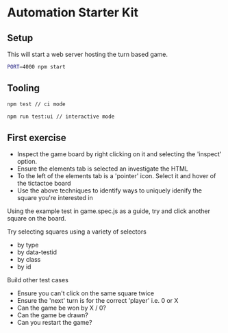 # Automation Starter Kit

## Setup

This will start a web server hosting the turn based game.

```sh
PORT=4000 npm start
```

## Tooling

```sh
npm test // ci mode
```

```sh
npm run test:ui // interactive mode
```

## First exercise

-   Inspect the game board by right clicking on it and selecting the 'inspect' option.
-   Ensure the elements tab is selected an investigate the HTML
-   To the left of the elements tab is a 'pointer' icon. Select it and hover of the tictactoe board
-   Use the above techniques to identify ways to uniquely idenify the square you're interested in

Using the example test in game.spec.js as a guide, try and click another square on the board.

Try selecting squares using a variety of selectors

-   by type
-   by data-testid
-   by class
-   by id

Build other test cases
- Ensure you can't click on the same square twice
- Ensure the 'next' turn is for the correct 'player' i.e. 0 or X
- Can the game be won by X / 0?
- Can the game be drawn?
- Can you restart the game?
